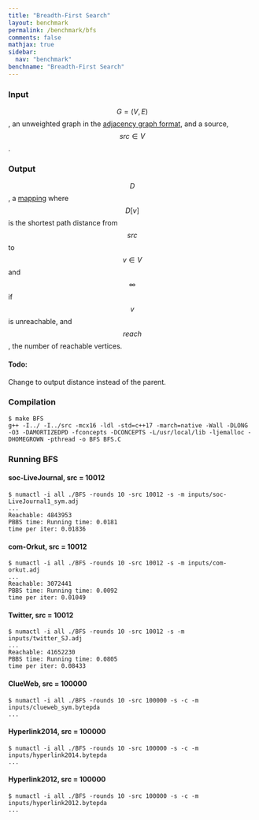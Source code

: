 ```yaml
---
title: "Breadth-First Search"
layout: benchmark
permalink: /benchmark/bfs
comments: false
mathjax: true
sidebar:
  nav: "benchmark"
benchname: "Breadth-First Search"
---
```


### Input
$$G=(V, E)$$, an unweighted graph in the [adjacency graph
format](/benchmark/formats/), and a source, $$src \in V$$.

### Output
$$D$$, a [mapping](/benchmark/definitions/) where $$D[v]$$ is the
shortest path distance from $$src$$ to $$v \in V$$ and $$\infty$$ if
$$v$$ is unreachable, and $$reach$$, the number of reachable vertices.


#### Todo:
Change to output distance instead of the parent.

### Compilation
```
$ make BFS
g++ -I../ -I../src -mcx16 -ldl -std=c++17 -march=native -Wall -DLONG  -O3 -DAMORTIZEDPD -fconcepts -DCONCEPTS -L/usr/local/lib -ljemalloc -DHOMEGROWN -pthread -o BFS BFS.C
```

### Running BFS

#### soc-LiveJournal, src = 10012
```
$ numactl -i all ./BFS -rounds 10 -src 10012 -s -m inputs/soc-LiveJournal1_sym.adj
...
Reachable: 4843953
PBBS time: Running time: 0.0181
time per iter: 0.01836
```

#### com-Orkut, src = 10012
```
$ numactl -i all ./BFS -rounds 10 -src 10012 -s -m inputs/com-orkut.adj
...
Reachable: 3072441
PBBS time: Running time: 0.0092
time per iter: 0.01049
```

#### Twitter, src = 10012
```
$ numactl -i all ./BFS -rounds 10 -src 10012 -s -m inputs/twitter_SJ.adj
...
Reachable: 41652230
PBBS time: Running time: 0.0805
time per iter: 0.08433
```

#### ClueWeb, src = 100000
```
$ numactl -i all ./BFS -rounds 10 -src 100000 -s -c -m inputs/clueweb_sym.bytepda
...
```

#### Hyperlink2014, src = 100000
```
$ numactl -i all ./BFS -rounds 10 -src 100000 -s -c -m inputs/hyperlink2014.bytepda
...
```

#### Hyperlink2012, src = 100000
```
$ numactl -i all ./BFS -rounds 10 -src 100000 -s -c -m inputs/hyperlink2012.bytepda
...
```
